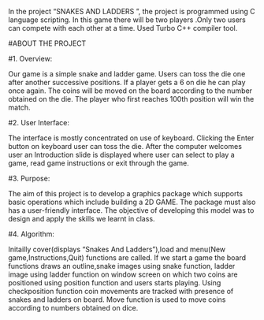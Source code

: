 In the project “SNAKES AND LADDERS ”, the project is programmed using C language scripting. In this game there will be two players .Only two users can compete with each other at a time. Used Turbo C++ compiler tool.

#ABOUT THE PROJECT

#1. Overview:

Our game is a simple snake and ladder game. Users can toss the die one after another successive positions. If a player gets a 6 on die he can play once again. The coins will be moved on the board according to the number obtained on the die. The player who first reaches 100th position will win the match.

#2. User Interface:

The interface is mostly concentrated on use of keyboard. Clicking the Enter button on keyboard user can toss the die. After the computer welcomes user an Introduction slide is displayed where user can select to play a game, read game instructions or exit through the game.

#3. Purpose:

The aim of this project is to develop a graphics package which supports basic operations which include building a 2D GAME. The package must also has a user-friendly interface. The objective of developing this model was to design and apply the skills we learnt in class.

#4. Algorithm:

Initailly cover(displays “Snakes And Ladders”),load and menu(New game,Instructions,Quit) functions are called. If we start a game the board functions draws an outline,snake images using snake function, ladder image using ladder function on window screen on which two coins are positioned using position function and users starts playing. Using checkposition function coin movements are tracked with presence of snakes and ladders on board. Move function is used to move coins according to numbers obtained on dice.
